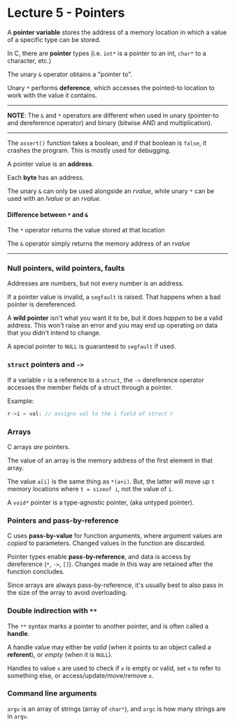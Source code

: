 # Lecture 5 - Pointers
A **pointer variable** stores the address of a memory location in which a value of a specific type can be stored.

In C, there are **pointer** types (i.e. `int*` is a pointer to an int, `char*` to a character, etc.)

The unary `&` operator obtains a "pointer to".

Unary `*` performs **deference**, which accesses the pointed-to location to work with the value it contains.

---

**NOTE**: The `&` and `*` operators are different when used in unary (pointer-to and dereference operator) and binary (bitwise AND and multiplication).

---

The `assert()` function takes a boolean, and if that boolean is `false`, it crashes the program. This is mostly used for debugging.

A pointer value is an **address**.

Each **byte** has an address.

The unary `&` can only be used alongside an *rvalue*, while unary `*` can be used with an *lvalue* or an *rvalue*.

#### Difference between `*` and `&`
The `*` operator returns the value stored at that location

The `&` operator simply returns the memory address of an *rvalue*

---

### Null pointers, wild pointers, faults
Addresses are numbers, but not every number is an address.

If a pointer value is invalid, a `segfault` is raised. That happens when a bad pointer is dereferenced.

A **wild pointer** isn't what you want it to be, but it does *happen* to be a valid address. This won't raise an error and you may end up operating on data that you didn't intend to change.

A special pointer to `NULL` is guaranteed to `segfault` if used.

### `struct` pointers and `->`
If a variable `r` is a reference to a `struct`, the `->` dereference operator accesses the member fields of a struct through a pointer.

Example:
```c
r->i = val; // assigns val to the i field of struct r
```

### Arrays
C arrays *are* pointers.

The value of an array is the memory address of the first element in that array.

The value `a[i]` is the same thing as `*(a+i)`. But, the latter will move up `t` memory locations where `t = sizeof i`, not the value of `i`.

A `void*` pointer is a type-agnostic pointer, (aka untyped pointer).

### Pointers and pass-by-reference
C uses **pass-by-value** for function arguments, where argument values are *copied* to parameters. Changed values in the function are discarded.

Pointer types enable **pass-by-reference**, and data is access by dereference (`*`, `->`, `[]`). Changes made in this way are retained after the function concludes.

Since arrays are always pass-by-reference, it's usually best to also pass in the size of the array to avoid overloading.

### Double indirection with `**`
The `**` syntax marks a pointer to another pointer, and is often called a **handle**.

A handle value may either be *valid* (when it points to an object called a **referent**), or *empty* (when it is `NULL`).

Handles to value `x` are used to check if `x` is empty or valid, set `x` to refer to something else, or access/update/move/remove `x`.

### Command line arguments
`argv` is an array of strings (array of `char*`), and `argc` is how many strings are in `argv`.
